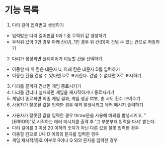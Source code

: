 # 기능 목록
1. 다리 길이 입력받고 생성하기
* 입력받은 다리 길이만큼 0과 1 중 무작위 값 생성하기
* 무작위 값이 0인 경우 아래 칸(U), 1인 경우 위 칸(D)이 건널 수 있는 칸으로 저장하기
2. 다리가 생성되면 플레이어가 이동할 칸을 선택하기
* 이동할 때 위 칸은 대문자 U, 아래 칸은 대문자 D를 입력하기
* 이동한 칸을 건널 수 있다면 O로 표시한다. 건널 수 없다면 X로 표시하기
3. 다리를 끝까지 건너면 게임 종료시키기
4. 다리를 건너다 실패하면 게임을 재시작하거나 종료시키기
5. 게임이 종료되면 최종 게임 결과, 게임 성공 여부, 총 시도 횟수 보여주기
6. 사용자가 잘못된 값을 입력한 경우 예외 발생시키고 에러 메시지 출력하기
* 사용자가 잘못된 값을 입력한 경우 throw문을 사용해 예외를 발생시키고, "[ERROR]"로 시작하는 에러 메시지를 출력 후 '그 부분부터 입력을 다시' 받는다.
* 다리 길이를 3 이상 20 이하의 숫자가 아닌 다른 값을 잘못 입력한 경우
* 이동할 칸으로 U나 D 이외의 문자를 입력한 경우
* 게임 재시작/종료 여부로 R이나 Q 외의 문자를 입력한 경우 
